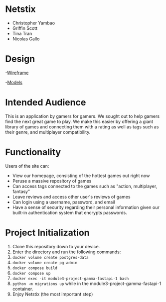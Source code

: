 # Netstix

* Christopher Yambao
* Griffin Scott
* Tina Tran
* Nicolas Gallo

# Design
-[Wireframe](docs/NetStixWireframe.png)

-[Models](docs/SQLModels.png)



# Intended Audience

This is an application by gamers for gamers. We sought out to help gamers find the next great game to play. We make this easier by offering a giant library of games and connecting them with a rating as well as tags such as their genre, and multiplayer compatibility.

# Functionality

Users of the site can:
* View our homepage, consisting of the hottest games out right now
* Peruse a massive repository of games
* Can access tags connected to the games such as "action, multiplayer, fantasy"
* Leave reviews and access other user's reviews of games
* Can login using a username, password, and email
* Have a sense of security regarding their personal information given our built-in authentication system that encrypts passwords.

# Project Initialization

1. Clone this repository down to your device.
2. Enter the directory and run the following commands:
3. `docker volume create postgres-data`
4. `docker volume create pg-admin`
5. `docker compose build`
6. `docker compose up`
7. `docker exec -it module3-project-gamma-fastapi-1 bash`
8. `python -m migrations up` while in the module3-project-gamma-fastapi-1 container.
9. Enjoy Netstix (the most important step)



